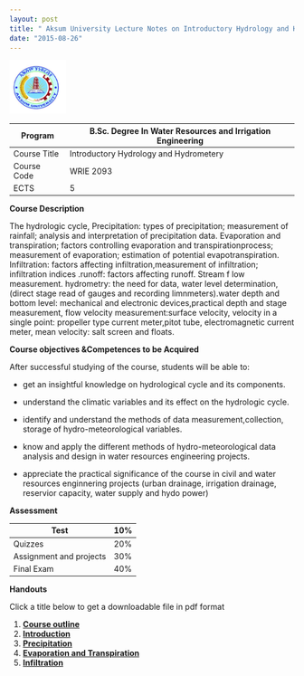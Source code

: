 ```yaml
---
layout: post
title: " Aksum University Lecture Notes on Introductory Hydrology and Hydrometry"
date: "2015-08-26"
---
```

  <img src="/assets/pictures/AKU_Logo.png" alt="AkU_Logo" style="width: 100px;"/>

Program   |   B.Sc. Degree In Water Resources and Irrigation Engineering
---|---
  Course Title |  Introductory Hydrology and Hydrometery
  Course Code | WRIE 2093  
   ECTS|   5

  **Course Description**

   The hydrologic cycle, Precipitation: types of precipitation; measurement of rainfall; analysis and interpretation of precipitation data. Evaporation and transpiration; factors controlling evaporation and transpirationprocess; measurement of evaporation; estimation of potential evapotranspiration. Infiltration: factors affecting infiltration,measurement of infiltration; infiltration indices .runoff: factors affecting runoff. Stream f low measurement. hydrometry: the need for data, water level determination,(direct stage read of gauges and recording limnmeters).water depth and bottom level: mechanical and electronic devices,practical depth and stage measurement, flow velocity measurement:surface velocity, velocity in a single point: propeller type current meter,pitot tube, electromagnetic current meter, mean velocity: salt screen and floats.

   **Course objectives &Competences to be Acquired**

   After successful studying of the course, students will be able to:

- get an insightful knowledge on hydrological cycle and its components.

- understand the climatic variables and its effect on the hydrologic cycle.

- identify and understand the methods of data measurement,collection, storage of hydro-meteorological variables.

- know and apply the different methods of hydro-meteorological data analysis and design in water resources engineering projects.

- appreciate the practical significance of the course in civil and water resources enginnering projects (urban drainage, irrigation drainage, reservior capacity, water supply and hydo power)

**Assessment**

Test   |   10%
    ---|---
  Quizzes |  20%
  Assignment and projects |   30%
  Final Exam |  40%

**Handouts**

Click a title below to get a downloadable file in pdf format

1. [**Course outline**](http://Mgebrekiros.github.io/IntroductoryHydrology/Courseoutline.pdf)
2. [**Introduction**](http://Mgebrekiros.github.io/IntroductoryHydrology/Introduction.pdf)
3. [**Precipitation**](http://Mgebrekiros.github.io/IntroductoryHydrology/Precipitation.pdf)
4. [**Evaporation and Transpiration**](http://Mgebrekiros.github.io/IntroductoryHydrology/EvaporationAndTranspiration.pdf)
5. [**Infiltration**](http://Mgebrekiros.github.io/IntroductoryHydrology/Infiltration.pdf)
